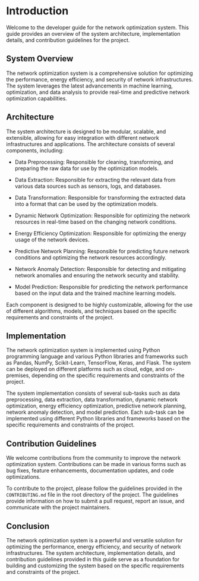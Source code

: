 # Introduction

Welcome to the developer guide for the network optimization system. This guide provides an overview of the system architecture, implementation details, and contribution guidelines for the project.

## System Overview

The network optimization system is a comprehensive solution for optimizing the performance, energy efficiency, and security of network infrastructures. The system leverages the latest advancements in machine learning, optimization, and data analysis to provide real-time and predictive network optimization capabilities.

## Architecture

The system architecture is designed to be modular, scalable, and extensible, allowing for easy integration with different network infrastructures and applications. The architecture consists of several components, including:

- Data Preprocessing: Responsible for cleaning, transforming, and preparing the raw data for use by the optimization models.

- Data Extraction: Responsible for extracting the relevant data from various data sources such as sensors, logs, and databases.

- Data Transformation: Responsible for transforming the extracted data into a format that can be used by the optimization models.

- Dynamic Network Optimization: Responsible for optimizing the network resources in real-time based on the changing network conditions.

- Energy Efficiency Optimization: Responsible for optimizing the energy usage of the network devices.

- Predictive Network Planning: Responsible for predicting future network conditions and optimizing the network resources accordingly.

- Network Anomaly Detection: Responsible for detecting and mitigating network anomalies and ensuring the network security and stability.

- Model Prediction: Responsible for predicting the network performance based on the input data and the trained machine learning models.

Each component is designed to be highly customizable, allowing for the use of different algorithms, models, and techniques based on the specific requirements and constraints of the project.

## Implementation

The network optimization system is implemented using Python programming language and various Python libraries and frameworks such as Pandas, NumPy, Scikit-Learn, TensorFlow, Keras, and Flask. The system can be deployed on different platforms such as cloud, edge, and on-premises, depending on the specific requirements and constraints of the project.

The system implementation consists of several sub-tasks such as data preprocessing, data extraction, data transformation, dynamic network optimization, energy efficiency optimization, predictive network planning, network anomaly detection, and model prediction. Each sub-task can be implemented using different Python libraries and frameworks based on the specific requirements and constraints of the project.

## Contribution Guidelines

We welcome contributions from the community to improve the network optimization system. Contributions can be made in various forms such as bug fixes, feature enhancements, documentation updates, and code optimizations.

To contribute to the project, please follow the guidelines provided in the `CONTRIBUTING.md` file in the root directory of the project. The guidelines provide information on how to submit a pull request, report an issue, and communicate with the project maintainers.

## Conclusion

The network optimization system is a powerful and versatile solution for optimizing the performance, energy efficiency, and security of network infrastructures. The system architecture, implementation details, and contribution guidelines provided in this guide serve as a foundation for building and customizing the system based on the specific requirements and constraints of the project.


